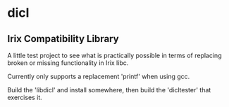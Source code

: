 # dicl

## Irix Compatibility Library

A little test project to see what is practically possible in terms of replacing broken or missing functionality in Irix libc.

Currently only supports a replacement 'printf' when using gcc.

Build the 'libdicl' and install somewhere, then build the 'dicltester' that exercises it.
